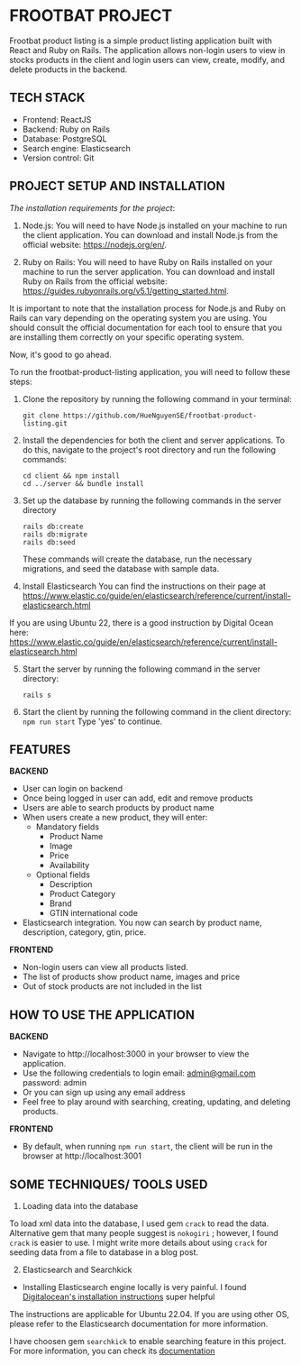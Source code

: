 # FROOTBAT PROJECT

Frootbat product listing is a simple product listing application built with React and Ruby on Rails. The application allows non-login users to view in stocks products in the client and login users can view, create, modify, and delete products in the backend.

## TECH STACK

- Frontend: ReactJS
- Backend: Ruby on Rails
- Database: PostgreSQL
- Search engine: Elasticsearch
- Version control: Git

## PROJECT SETUP AND INSTALLATION

_The installation requirements for the project_:

1. Node.js: You will need to have Node.js installed on your machine to run the client application. You can download and install Node.js from the official website: https://nodejs.org/en/.

2. Ruby on Rails: You will need to have Ruby on Rails installed on your machine to run the server application. You can download and install Ruby on Rails from the official website: https://guides.rubyonrails.org/v5.1/getting_started.html.

It is important to note that the installation process for Node.js and Ruby on Rails can vary depending on the operating system you are using. You should consult the official documentation for each tool to ensure that you are installing them correctly on your specific operating system.

Now, it's good to go ahead.

To run the frootbat-product-listing application, you will need to follow these steps:

1. Clone the repository by running the following command in your terminal:
   ```
   git clone https://github.com/HueNguyenSE/frootbat-product-listing.git
   ```
2. Install the dependencies for both the client and server applications. To do this, navigate to the project's root directory and run the following commands:

   ```
   cd client && npm install
   cd ../server && bundle install
   ```

3. Set up the database by running the following commands in the server directory

   ```
   rails db:create
   rails db:migrate
   rails db:seed
   ```

   These commands will create the database, run the necessary migrations, and seed the database with sample data.

4. Install Elasticsearch
   You can find the instructions on their page at https://www.elastic.co/guide/en/elasticsearch/reference/current/install-elasticsearch.html

If you are using Ubuntu 22, there is a good instruction by Digital Ocean here: https://www.elastic.co/guide/en/elasticsearch/reference/current/install-elasticsearch.html

5. Start the server by running the following command in the server directory:

   ```
   rails s
   ```

6. Start the client by running the following command in the client directory:
   `   npm run start`
   Type 'yes' to continue.

## FEATURES

**BACKEND**

- User can login on backend
- Once being logged in user can add, edit and remove products
- Users are able to search products by product name
- When users create a new product, they will enter:
  - Mandatory fields
    - Product Name
    - Image
    - Price
    - Availability
  - Optional fields
    - Description
    - Product Category
    - Brand
    - GTIN international code
- Elasticsearch integration. You now can search by product name, description, category, gtin, price.

**FRONTEND**

- Non-login users can view all products listed.
- The list of products show product name, images and price
- Out of stock products are not included in the list

## HOW TO USE THE APPLICATION

**BACKEND**

- Navigate to http://localhost:3000 in your browser to view the application.
- Use the following credentials to login
  email: admin@gmail.com
  password: admin
- Or you can sign up using any email address
- Feel free to play around with searching, creating, updating, and deleting products.

**FRONTEND**

- By default, when running `npm run start`, the client will be run in the browser at http://localhost:3001

## SOME TECHNIQUES/ TOOLS USED

1. Loading data into the database

To load xml data into the database, I used gem `crack` to read the data. Alternative gem that many people suggest is `nokogiri` ; however, I found `crack` is easier to use.
I might write more details about using `crack` for seeding data from a file to database in a blog post.

2. Elasticsearch and Searchkick

- Installing Elasticsearch engine locally is very painful.
  I found [Digitalocean's installation instructions](https://www.digitalocean.com/community/tutorials/how-to-install-and-configure-elasticsearch-on-ubuntu-22-04) super helpful

The instructions are applicable for Ubuntu 22.04. If you are using other OS, please refer to the Elasticsearch documentation for more information.

I have choosen gem `searchkick` to enable searching feature in this project. For more information, you can check its [documentation](https://www.rubydoc.info/github/ankane/searchkick#getting-started)

